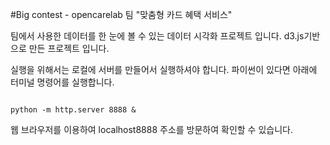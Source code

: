 #Big contest - opencarelab 팀 "맞춤형 카드 혜택 서비스"

팀에서 사용한 데이터를 한 눈에 볼 수 있는 데이터 시각화 프로젝트 입니다. 
d3.js기반으로 만든 프로젝트 입니다.

실행을 위해서는 로컬에 서버를 만들어서 실행하셔야 합니다.
파이썬이 있다면 아래에 터미널 명령어를 실행합니다.
<pre><code>
python -m http.server 8888 &
</code></pre>

웹 브라우저를 이용하여 localhost8888 주소를 방문하여 확인할 수 있습니다.